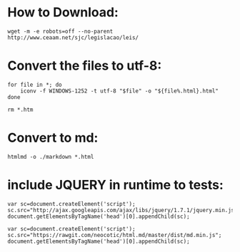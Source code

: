 # How to Download:

	wget -m -e robots=off --no-parent http://www.ceaam.net/sjc/legislacao/leis/

# Convert the files to utf-8:

	for file in *; do
	    iconv -f WINDOWS-1252 -t utf-8 "$file" -o "${file%.html}.html"
	done

	rm *.htm

# Convert to md:

	htmlmd -o ./markdown *.html
	


# include JQUERY in runtime to tests:

	var sc=document.createElement('script');
	sc.src="http://ajax.googleapis.com/ajax/libs/jquery/1.7.1/jquery.min.js";
	document.getElementsByTagName('head')[0].appendChild(sc);

	var sc=document.createElement('script');
	sc.src="https://rawgit.com/neocotic/html.md/master/dist/md.min.js";
	document.getElementsByTagName('head')[0].appendChild(sc);
